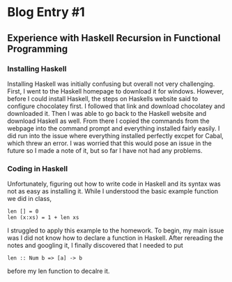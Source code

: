 # Blog Entry #1
## Experience with Haskell Recursion in Functional Programming

### Installing Haskell

Installing Haskell was initially confusing but overall not very challenging. First, I went to the Haskell homepage to download it for windows. However, before I could install Haskell, the steps on Haskells website said to configure chocolatey first. I followed that link and download chocolatey and downloaded it. Then I was able to go back to the Haskell website and download Haskell as well. From there I copied the commands from the webpage into the command prompt and everything installed fairly easily. I did run into the issue where everything installed perfectly excpet for Cabal, which threw an error. I was worried that this would pose an issue in the future so I made a note of it, but so far I have not had any problems.  

### Coding in Haskell
Unfortunately, figuring out how to write code in Haskell and its syntax was not as easy as installing it. While I understood the basic example function we did in class, 
```
len [] = 0
len (x:xs) = 1 + len xs
```
I struggled to apply this example to the homework. To begin, my main issue was I did not know how to declare a function in Haskell. After rereading the notes and googling it, I finally discovered that I needed to put 
```
len :: Num b => [a] -> b
```
before my len function to decalre it. 
